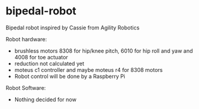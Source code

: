 # bipedal-robot
Bipedal robot inspired by Cassie from Agility Robotics

Robot hardware:
- brushless motors 8308 for hip/knee pitch, 6010 for hip roll and yaw and 4008 for toe actuator
- reduction not calculated yet
- moteus c1 controller and maybe moteus r4 for 8308 motors
- Robot control will be done by a Raspberry Pi

Robot Software:
- Nothing decided for now
